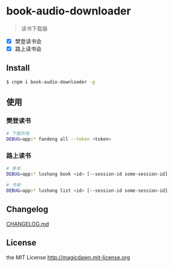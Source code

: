 # book-audio-downloader

> 读书下载器

- [x] 樊登读书会
- [x] 路上读书会

## Install

```sh
$ cnpm i book-audio-downloader -g
```

## 使用

### 樊登读书

```sh
# 下载所有
DEBUG=app:* fandeng all --token <token>
```

### 路上读书

```sh
# 单本
DEBUG=app:* lushang book <id> [--session-id some-session-id]

# 书单
DEBUG=app:* lushang list <id> [--session-id some-session-id]
```

## Changelog

[CHANGELOG.md](CHANGELOG.md)

## License

the MIT License http://magicdawn.mit-license.org

